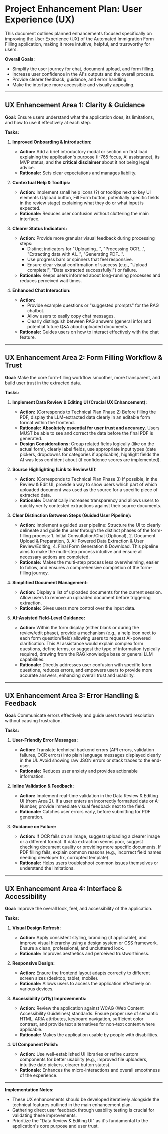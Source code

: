 # Project Enhancement Plan: User Experience (UX)

This document outlines planned enhancements focused specifically on improving the User Experience (UX) of the Automated Immigration Form Filling application, making it more intuitive, helpful, and trustworthy for users.

**Overall Goals:**

*   Simplify the user journey for chat, document upload, and form filling.
*   Increase user confidence in the AI's outputs and the overall process.
*   Provide clearer feedback, guidance, and error handling.
*   Make the interface more accessible and visually appealing.

---

## UX Enhancement Area 1: Clarity & Guidance

**Goal:** Ensure users understand what the application does, its limitations, and how to use it effectively at each step.

**Tasks:**

1.  **Improved Onboarding & Introduction:**
    *   **Action:** Add a brief introductory modal or section on first load explaining the application's purpose (I-765 focus, AI assistance), its MVP status, and the **critical disclaimer** about it not being legal advice.
    *   **Rationale:** Sets clear expectations and manages liability.

2.  **Contextual Help & Tooltips:**
    *   **Action:** Implement small help icons (?) or tooltips next to key UI elements (Upload button, Fill Form button, potentially specific fields in the review stage) explaining what they do or what input is expected.
    *   **Rationale:** Reduces user confusion without cluttering the main interface.

3.  **Clearer Status Indicators:**
    *   **Action:** Provide more granular visual feedback during processing steps:
        *   Distinct indicators for "Uploading...", "Processing OCR...", "Extracting data with AI...", "Generating PDF...".
        *   Use progress bars or spinners that feel responsive.
        *   Ensure clear visual confirmation of success (e.g., "Upload complete!", "Data extracted successfully!") or failure.
    *   **Rationale:** Keeps users informed about long-running processes and reduces perceived wait times.

4.  **Enhanced Chat Interaction:**
    *   **Action:**
        *   Provide example questions or "suggested prompts" for the RAG chatbot.
        *   Allow users to easily copy chat messages.
        *   Clearly distinguish between RAG answers (general info) and potential future Q&A about uploaded documents.
    *   **Rationale:** Guides users on how to interact effectively with the chat feature.

---

## UX Enhancement Area 2: Form Filling Workflow & Trust

**Goal:** Make the core form-filling workflow smoother, more transparent, and build user trust in the extracted data.

**Tasks:**

1.  **Implement Data Review & Editing UI (Crucial UX Enhancement):**
    *   **Action:** (Corresponds to Technical Plan Phase 2) Before filling the PDF, display the LLM-extracted data clearly in an editable form format within the frontend.
    *   **Rationale:** **Absolutely essential for user trust and accuracy.** Users MUST be able to see and correct the data before the final PDF is generated.
    *   **Design Considerations:** Group related fields logically (like on the actual form), clearly label fields, use appropriate input types (date pickers, dropdowns for categories if applicable), highlight fields the AI was less confident about (if confidence scores are implemented).

2.  **Source Highlighting (Link to Review UI):**
    *   **Action:** (Corresponds to Technical Plan Phase 3) If possible, in the Review & Edit UI, provide a way to show users which part of which uploaded document was used as the source for a specific piece of extracted data.
    *   **Rationale:** Dramatically increases transparency and allows users to quickly verify contested extractions against their source documents.

3.  **Clear Distinction Between Steps (Guided User Pipeline):**
    *   **Action:** Implement a guided user pipeline: Structure the UI to clearly delineate and guide the user through the distinct phases of the form-filling process: 1. Initial Consultation/Chat (Optional), 2. Document Upload & Preparation, 3. AI-Powered Data Extraction & User Review/Editing, 4. Final Form Generation & Download. This pipeline aims to make the multi-step process intuitive and ensure all necessary actions are completed.
    *   **Rationale:** Makes the multi-step process less overwhelming, easier to follow, and ensures a comprehensive completion of the form-filling journey.

4.  **Simplified Document Management:**
    *   **Action:** Display a list of uploaded documents for the current session. Allow users to remove an uploaded document before triggering extraction.
    *   **Rationale:** Gives users more control over the input data.

5.  **AI-Assisted Field-Level Guidance:**
    *   **Action:** Within the form display (either blank or during the review/edit phase), provide a mechanism (e.g., a help icon next to each form question/field) allowing users to request AI-powered clarification. This AI assistance would explain complex form questions, define terms, or suggest the type of information typically required, drawing from the RAG knowledge base or general LLM capabilities.
    *   **Rationale:** Directly addresses user confusion with specific form questions, reduces errors, and empowers users to provide more accurate answers, enhancing overall trust and usability.

---

## UX Enhancement Area 3: Error Handling & Feedback

**Goal:** Communicate errors effectively and guide users toward resolution without causing frustration.

**Tasks:**

1.  **User-Friendly Error Messages:**
    *   **Action:** Translate technical backend errors (API errors, validation failures, OCR errors) into plain language messages displayed clearly in the UI. Avoid showing raw JSON errors or stack traces to the end-user.
    *   **Rationale:** Reduces user anxiety and provides actionable information.

2.  **Inline Validation & Feedback:**
    *   **Action:** Implement real-time validation in the Data Review & Editing UI (from Area 2). If a user enters an incorrectly formatted date or A-Number, provide immediate visual feedback next to the field.
    *   **Rationale:** Catches user errors early, before submitting for PDF generation.

3.  **Guidance on Failure:**
    *   **Action:** If OCR fails on an image, suggest uploading a clearer image or a different format. If data extraction seems poor, suggest checking document quality or providing more specific documents. If PDF filling fails, explain common reasons (e.g., incorrect field names needing developer fix, corrupted template).
    *   **Rationale:** Helps users troubleshoot common issues themselves or understand the limitations.

---

## UX Enhancement Area 4: Interface & Accessibility

**Goal:** Improve the overall look, feel, and accessibility of the application.

**Tasks:**

1.  **Visual Design Refresh:**
    *   **Action:** Apply consistent styling, branding (if applicable), and improve visual hierarchy using a design system or CSS framework. Ensure a clean, professional, and uncluttered look.
    *   **Rationale:** Improves aesthetics and perceived trustworthiness.

2.  **Responsive Design:**
    *   **Action:** Ensure the frontend layout adapts correctly to different screen sizes (desktop, tablet, mobile).
    *   **Rationale:** Allows users to access the application effectively on various devices.

3.  **Accessibility (a11y) Improvements:**
    *   **Action:** Review the application against WCAG (Web Content Accessibility Guidelines) standards. Ensure proper use of semantic HTML, ARIA attributes, keyboard navigation, sufficient color contrast, and provide text alternatives for non-text content where applicable.
    *   **Rationale:** Makes the application usable by people with disabilities.

4.  **UI Component Polish:**
    *   **Action:** Use well-established UI libraries or refine custom components for better usability (e.g., improved file uploaders, intuitive date pickers, clearer button states).
    *   **Rationale:** Enhances the micro-interactions and overall smoothness of the experience.

---

**Implementation Notes:**

*   These UX enhancements should be developed iteratively alongside the technical features outlined in the main enhancement plan.
*   Gathering direct user feedback through usability testing is crucial for validating these improvements.
*   Prioritize the "Data Review & Editing UI" as it's fundamental to the application's core purpose and user trust.
